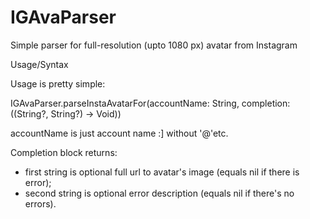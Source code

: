 # IGAvaParser
Simple parser for full-resolution (upto 1080 px) avatar from Instagram

Usage/Syntax

Usage is pretty simple:

IGAvaParser.parseInstaAvatarFor(accountName: String, completion: ((String?, String?) -> Void))

accountName is just account name :] without '@'etc.

Completion block returns:
- first string is optional full url to avatar's image (equals nil if there is error);
- second string is optional error description (equals nil if there's no errors).

